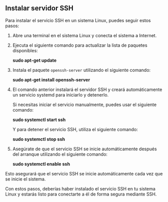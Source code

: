 ## Instalar servidor SSH

Para instalar el servicio SSH en un sistema Linux, puedes seguir estos pasos:

1. Abre una terminal en el sistema Linux y conecta el sistema a Internet.

2. Ejecuta el siguiente comando para actualizar la lista de paquetes disponibles: 

   **sudo apt-get update**


3. Instala el paquete `openssh-server` utilizando el siguiente comando:

    **sudo apt-get install openssh-server**


4. El comando anterior instalará el servidor SSH y creará automáticamente un servicio systemd para iniciarlo y detenerlo. 

   Si necesitas iniciar el servicio manualmente, puedes usar el siguiente comando:

   **sudo systemctl start ssh**


   Y para detener el servicio SSH, utiliza el siguiente comando:

   **sudo systemctl stop ssh**


5. Asegúrate de que el servicio SSH se inicie automáticamente después del arranque utilizando el siguiente comando:

   **sudo systemctl enable ssh**


Esto asegurará que el servicio SSH se inicie automáticamente cada vez que se inicie el sistema.

Con estos pasos, deberías haber instalado el servicio SSH en tu sistema Linux y estarás listo para conectarte a él de forma segura mediante SSH.

